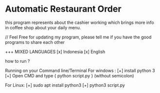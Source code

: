 # Automatic Restaurant Order

this program represents about the cashier working which brings more info in coffee shop about your daily menu.

// Feel Free for updating my program, please tell me if you have the good programs to share each other

+++ MIXED LANGUAGES [x] Indonesia [x] English

how to run ?

Running on your Command line/Terminal For windows : 
[+] install python 3 
[+] Open CMD and type { python script.py } (without semicolon)

For Linux: 
[+] sudo apt install python3 
[+] python3 script.py
